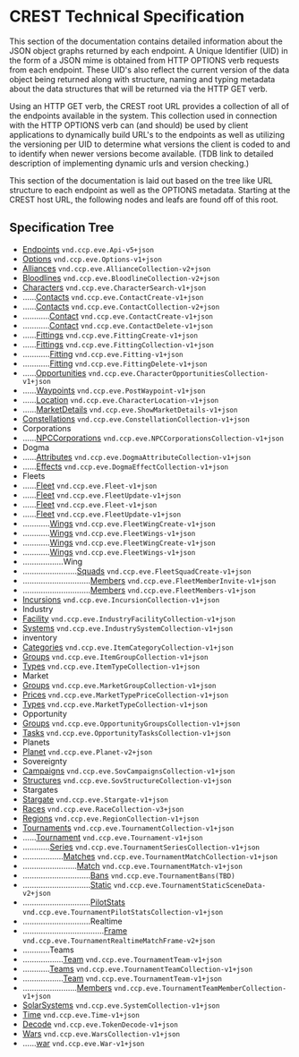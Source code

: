 # CREST Technical Specification 

This section of the documentation contains detailed information about the JSON object graphs returned by each endpoint.  A Unique Identifier (UID) in the form of a JSON mime is obtained from HTTP OPTIONS verb requests from each endpoint.  These UID's also reflect the current version of the data object being returned along with structure, naming and typing metadata about the data structures that will be returned via the HTTP GET verb.   

Using an HTTP GET verb, the CREST root URL provides a collection of all of the endpoints available in the system.  This collection used in connection with the HTTP OPTIONS verb can (and should) be used by client applications to dynamically build URL's to the endpoints as well as utilizing the versioning per UID to determine what versions the client is coded to and to identify when newer versions become available. (TDB link to detailed description of implementing dynamic urls and version checking.)

This section of the documentation is laid out based on the tree like URL structure to each endpoint as well as the OPTIONS metadata.  Starting at the CREST host URL, the following nodes and leafs are found off of this root.

## Specification Tree
      
* [Endpoints](Api.md) `vnd.ccp.eve.Api-v5+json`
* [Options](Options.md) `vnd.ccp.eve.Options-v1+json`
* [Alliances](AllianceCollection.md) `vnd.ccp.eve.AllianceCollection-v2+json`
* [Bloodlines](BloodlineCollection.md) `vnd.ccp.eve.BloodlineCollection-v2+json`
* [Characters](CharacterSearch.md) `vnd.ccp.eve.CharacterSearch-v1+json`
* ......[Contacts](contacts/ContactCreate.md) `vnd.ccp.eve.ContactCreate-v1+json`
* ......[Contacts](contacts/ContactCollection.md) `vnd.ccp.eve.ContactCollection-v2+json`
* ............[Contact](contacts/id/ContactCreate.md) `vnd.ccp.eve.ContactCreate-v1+json`
* ............[Contact](contacts/id/ContactDelete.md) `vnd.ccp.eve.ContactDelete-v1+json`
* ......[Fittings](fittings/FittingCreate.md) `vnd.ccp.eve.FittingCreate-v1+json`
* ......[Fittings](fittings/FittingCollection.md) `vnd.ccp.eve.FittingCollection-v1+json`
* ............[Fitting](fittings/id/Fitting.md) `vnd.ccp.eve.Fitting-v1+json`
* ............[Fitting](fittings/id/FittingDelete.md) `vnd.ccp.eve.FittingDelete-v1+json`
* ......[Opportunities](opportunities/CharacterOpportunitiesCollection.md) `vnd.ccp.eve.CharacterOpportunitiesCollection-v1+json`
* ......[Waypoints](waypoints/PostWaypoint.md) `vnd.ccp.eve.PostWaypoint-v1+json`
* ......[Location](location/CharacterLocation.md) `vnd.ccp.eve.CharacterLocation-v1+json`
* ......[MarketDetails](marketdetails/ShowMarketDetails.md) `vnd.ccp.eve.ShowMarketDetails-v1+json`
* [Constellations](ConstellationCollection.md) `vnd.ccp.eve.ConstellationCollection-v1+json`
* Corporations
* ......[NPCCorporations](npccorps/NPCCorporationsCollection.md) `vnd.ccp.eve.NPCCorporationsCollection-v1+json`
* Dogma
* ......[Attributes](attributes/DogmaAttributeCollection.md) `vnd.ccp.eve.DogmaAttributeCollection-v1+json`
* ......[Effects](effects/DogmaEffectCollection.md) `vnd.ccp.eve.DogmaEffectCollection-v1+json`
* Fleets
* ......[Fleet](id/Fleet.md) `vnd.ccp.eve.Fleet-v1+json`
* ......[Fleet](id/FleetUpdate.md) `vnd.ccp.eve.FleetUpdate-v1+json`
* ......[Fleet](id/Fleet.md) `vnd.ccp.eve.Fleet-v1+json`
* ......[Fleet](id/FleetUpdate.md) `vnd.ccp.eve.FleetUpdate-v1+json`
* ............[Wings](id/wings/FleetWingCreate.md) `vnd.ccp.eve.FleetWingCreate-v1+json`
* ............[Wings](id/wings/FleetWings.md) `vnd.ccp.eve.FleetWings-v1+json`
* ............[Wings](id/wings/FleetWingCreate.md) `vnd.ccp.eve.FleetWingCreate-v1+json`
* ............[Wings](id/wings/FleetWings.md) `vnd.ccp.eve.FleetWings-v1+json`
* ..................Wing
* ........................[Squads](id/wings/id/squads/FleetSquadCreate.md) `vnd.ccp.eve.FleetSquadCreate-v1+json`
* ..............................[Members](id/wings/id/squads/members/FleetMemberInvite.md) `vnd.ccp.eve.FleetMemberInvite-v1+json`
* ..............................[Members](id/wings/id/squads/members/FleetMembers.md) `vnd.ccp.eve.FleetMembers-v1+json`
* [Incursions](IncursionCollection.md) `vnd.ccp.eve.IncursionCollection-v1+json`
* Industry
* [Facility](IndustryFacilityCollection.md) `vnd.ccp.eve.IndustryFacilityCollection-v1+json`
* [Systems](IndustrySystemCollection.md) `vnd.ccp.eve.IndustrySystemCollection-v1+json`
* inventory
* [Categories](ItemCategoryCollection.md) `vnd.ccp.eve.ItemCategoryCollection-v1+json`
* [Groups](ItemGroupCollection.md) `vnd.ccp.eve.ItemGroupCollection-v1+json`
* [Types](ItemTypeCollection.md) `vnd.ccp.eve.ItemTypeCollection-v1+json`
* Market
* [Groups](MarketGroupCollection.md) `vnd.ccp.eve.MarketGroupCollection-v1+json`
* [Prices](MarketTypePriceCollection.md) `vnd.ccp.eve.MarketTypePriceCollection-v1+json`
* [Types](MarketTypeCollection.md) `vnd.ccp.eve.MarketTypeCollection-v1+json`
* Opportunity
* [Groups](OpportunityGroupsCollection.md) `vnd.ccp.eve.OpportunityGroupsCollection-v1+json`
* [Tasks](OpportunityTasksCollection.md) `vnd.ccp.eve.OpportunityTasksCollection-v1+json`
* Planets
* [Planet](Planet.md) `vnd.ccp.eve.Planet-v2+json`
* Sovereignty
* [Campaigns](SovCampaignsCollection.md) `vnd.ccp.eve.SovCampaignsCollection-v1+json`
* [Structures](SovStructureCollection.md) `vnd.ccp.eve.SovStructureCollection-v1+json`
* Stargates
* [Stargate](id/Stargate.md) `vnd.ccp.eve.Stargate-v1+json`
* [Races](RaceCollection.md) `vnd.ccp.eve.RaceCollection-v3+json`
* [Regions](RegionCollection.md) `vnd.ccp.eve.RegionCollection-v1+json`
* [Tournaments](TournamentCollection.md) `vnd.ccp.eve.TournamentCollection-v1+json`
* ......[Tournament](7/Tournament.md) `vnd.ccp.eve.Tournament-v1+json`
* ............[Series](7/series/TournamentSeriesCollection.md) `vnd.ccp.eve.TournamentSeriesCollection-v1+json`
* ..................[Matches](7/series/matches/TournamentMatchCollection.md) `vnd.ccp.eve.TournamentMatchCollection-v1+json`
* ........................[Match](7/series/matches/id/TournamentMatch.md) `vnd.ccp.eve.TournamentMatch-v1+json`
* ..............................[Bans](7/series/matches/id/bans/vnd.ccp.eve.TournamentBans(TBD).md) `vnd.ccp.eve.TournamentBans(TBD)`
* ..............................[Static](7/series/matches/id/static/TournamentStaticSceneData.md) `vnd.ccp.eve.TournamentStaticSceneData-v2+json`
* ..............................[PilotStats](7/series/matches/id/pilotstats/TournamentPilotStatsCollection.md) `vnd.ccp.eve.TournamentPilotStatsCollection-v1+json`
* ..............................Realtime
* ....................................[Frame](7/series/matches/id/realtime/id/TournamentRealtimeMatchFrame.md) `vnd.ccp.eve.TournamentRealtimeMatchFrame-v2+json`
* ............Teams
* ..................[Team](7/teams/id/TournamentTeam.md) `vnd.ccp.eve.TournamentTeam-v1+json`
* ............[Teams](7/teams/TournamentTeamCollection.md) `vnd.ccp.eve.TournamentTeamCollection-v1+json`
* ..................[Team](7/teams/id/TournamentTeam.md) `vnd.ccp.eve.TournamentTeam-v1+json`
* ........................[Members](7/teams/id/members/TournamentTeamMemberCollection.md) `vnd.ccp.eve.TournamentTeamMemberCollection-v1+json`
* [SolarSystems](SystemCollection.md) `vnd.ccp.eve.SystemCollection-v1+json`
* [Time](Time.md) `vnd.ccp.eve.Time-v1+json`
* [Decode](TokenDecode.md) `vnd.ccp.eve.TokenDecode-v1+json`
* [Wars](WarsCollection.md) `vnd.ccp.eve.WarsCollection-v1+json`
* ......[war](wars/id/War.md) `vnd.ccp.eve.War-v1+json`


